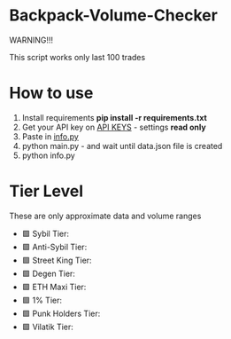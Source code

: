 # Backpack-Volume-Checker
WARNING!!!

This script works only last 100 trades

# How to use
1. Install requirements **pip install -r requirements.txt**
2. Get your API key on [API KEYS](https://backpack.exchange/settings/api-keys) - settings **read only**
3. Paste in [info.py](https://github.com/Fillin-Trader/Backpack-Volume-Checker/blob/main/main.py)
4. python main.py - and wait until data.json file is created
5. python info.py


# Tier Level
These are only approximate data and volume ranges
- 🟩 Sybil Tier: 
- 🟩 Anti-Sybil Tier: 
- 🟩 Street King Tier: 
- 🟩 Degen Tier: 
- 🟩 ETH Maxi Tier: 
- 🟩 1% Tier: 
- 🟩 Punk Holders Tier: 
- 🟩 Vilatik Tier: 
